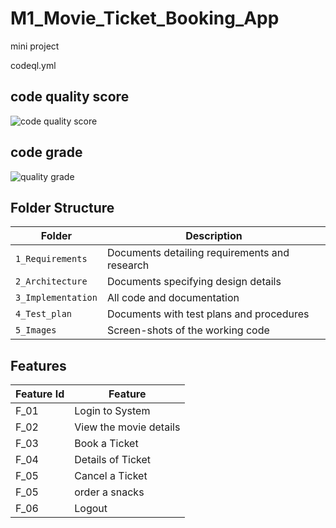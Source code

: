 # M1_Movie_Ticket_Booking_App
mini project


codeql.yml
## code quality score

![code quality score](https://api.codiga.io/project/31219/score/svg)

## code grade

![quality grade](https://api.codiga.io/project/31219/status/svg)

## Folder Structure
Folder             | Description
-------------------| -----------------------------------------
`1_Requirements`   | Documents detailing requirements and research
`2_Architecture`   | Documents specifying design details
`3_Implementation` | All code and documentation
`4_Test_plan`      | Documents with test plans and procedures
`5_Images`         | Screen-shots of the working code
##  Features
| Feature Id | Feature |
| -----------|---------|
|F_01| Login to System | |
|F_02|View the movie details |
|F_03| Book a Ticket |
|F_04| Details of Ticket |
|F_05| Cancel a Ticket |
|F_05| order a snacks |
|F_06| Logout |


